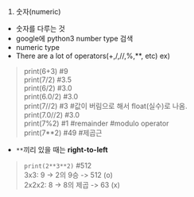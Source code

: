 1. 숫자(numeric) 
+ 숫자를 다루는 것 
+ google에 python3 number type 검색
+ numeric type <br>
+ There are a lot of operators(+,/,//,%,**, etc)
ex) <br>
> print(6+3) #9 <br>
> print(7/2) #3.5 <br>
> print(6/2) #3.0 <br>
> print(6.0/2) #3.0 <br>
> print(7//2) #3 #값이 버림으로 해서 float(실수)로 나옴. <br>
> print(7.0//2) #3.0 <br>
> print(7%2) #1 #remainder #modulo operator <br>
> print(7**2) #49 #제곱근 <br>

+ `**`끼리 있을 때는 **right-to-left** <br>
> `print(2**3**2)` #512 <br>
> 3x3: 9 -> 2의 9승 -> 512 (o) <br>
> 2x2x2: 8 -> 8의 제곱 -> 63 (x)
